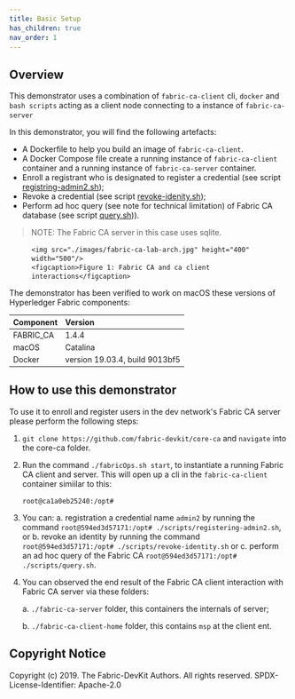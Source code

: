 ```yaml
---
title: Basic Setup
has_children: true
nav_order: 1
---
```


## Overview

This demonstrator uses a combination of `fabric-ca-client` cli, `docker` and `bash scripts` acting as a client node connecting to a instance of `fabric-ca-server`

In this demonstrator, you will find the following artefacts:

* A Dockerfile to help you build an image of `fabric-ca-client`.
* A Docker Compose file create a running instance of `fabric-ca-client` container and a running instance of `fabric-ca-server` container.
* Enroll a registrant who is designated to register a credential (see script [registring-admin2.sh](../extensions/fabric-ca-client/scripts/registering-admin2.sh));
* Revoke a credential (see script [revoke-idenity.sh](../extensions/fabric-ca-client/scripts/revoke-idenity.sh));
* Perform ad hoc query (see note for technical limitation) of Fabric CA database (see script [query.sh](../extensions/fabric-ca-client/scripts/query.sh))).

> NOTE:
> The Fabric CA server in this case uses sqlite.

<figure>

    <img src="./images/fabric-ca-lab-arch.jpg" height="400" width="500"/>
    <figcaption>Figure 1: Fabric CA and ca client interactions</figcaption>

</figure>

The demonstrator has been verified to work on macOS these versions of Hyperledger Fabric components:

| Component | Version |
| :-- | :-- |
| FABRIC_CA | 1.4.4 |
| macOS | Catalina |
| Docker | version 19.03.4, build 9013bf5 |

## How to use this demonstrator

To use it to enroll and register users in the dev network's Fabric CA server please perform the following steps:

1. `git clone https://github.com/fabric-devkit/core-ca` and `navigate` into the core-ca folder.

2. Run the command `./fabricOps.sh start`, to instantiate a running Fabric CA client and server. This will open up a cli in the `fabric-ca-client` container simiilar to this:

   ```shell
   root@ca1a0eb25240:/opt#
   ```

3. You can:
   a. registration a credential name `admin2` by running the command `root@594ed3d57171:/opt# ./scripts/registering-admin2.sh`, or
   b. revoke an identity by running the command `root@594ed3d57171:/opt# ./scripts/revoke-identity.sh` or
   c. perform an ad hoc query of the Fabric CA `root@594ed3d57171:/opt# ./scripts/query.sh`.

4. You can observed the end result of the Fabric CA client interaction with Fabric CA server via these folders: 

   a. `./fabric-ca-server` folder, this containers the internals of server;

   b. `./fabric-ca-client-home` folder, this contains `msp` at the client ent.

## Copyright Notice

Copyright (c) 2019. The Fabric-DevKit Authors. All rights reserved.
SPDX-License-Identifier: Apache-2.0